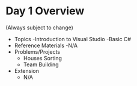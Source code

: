 # Day 1 Overview

(Always subject to change)

- Topics
  -Introduction to Visual Studio
  -Basic C#
- Reference Materials
  -N/A
- Problems/Projects
  - Houses Sorting
  - Team Building
- Extension
  - N/A
